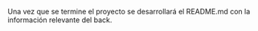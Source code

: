 Una vez que se termine el proyecto se desarrollará el README.md con la información relevante del back.

